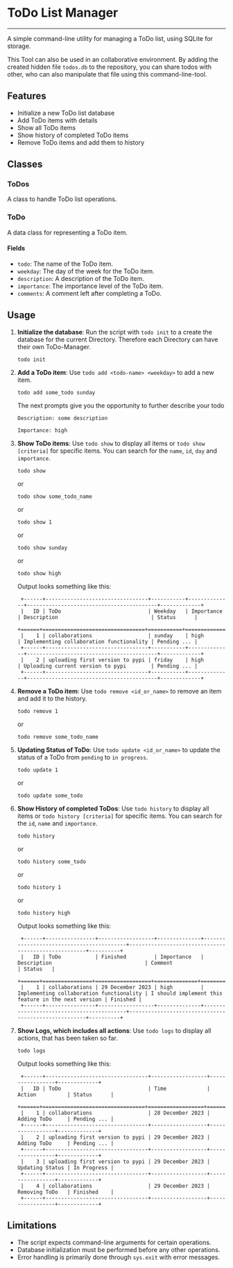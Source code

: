 # ToDo List Manager
---

A simple command-line utility for managing a ToDo list, using SQLite for storage.

This Tool can also be used in an collaborative environment. By adding the created hidden file `todos.db` to the repository, you can share todos with other, who can also manipulate that file using this command-line-tool.

## Features

- Initialize a new ToDo list database
- Add ToDo items with details
- Show all ToDo items
- Show history of completed ToDo items
- Remove ToDo items and add them to history

## Classes

### ToDos

A class to handle ToDo list operations.

### ToDo

A data class for representing a ToDo item.

#### Fields

- `todo`: The name of the ToDo item.
- `weekday`: The day of the week for the ToDo item.
- `description`: A description of the ToDo item.
- `importance`: The importance level of the ToDo item.
- `comments`: A comment left after completing a ToDo.

## Usage

1. **Initialize the database**: Run the script with `todo init` to a create the database for the current Directory. Therefore each Directory can have their own ToDo-Manager.

    ```
    todo init
    ```
    

2. **Add a ToDo item**: Use `todo add <todo-name> <weekday>` to add a new item.

    ```
    todo add some_todo sunday
    ```

    The next prompts give you the opportunity to further describe your todo

    ```
    Description: some description
    ```

    ```
    Importance: high
    ```


3. **Show ToDo items**: Use `todo show` to display all items or `todo show [criteria]` for specific items. You can search for the `name`, `id`, `day` and `importance`.

    ```
    todo show 
    ```
    or
    ```
    todo show some_todo_name
    ```
    or 
    ```
    todo show 1
    ```
    or
    ```
    todo show sunday
    ```
    or 
    ```
    todo show high
    ```

    Output looks something like this:

        +------+---------------------------------+-----------+--------------+------------------------------------------+-------------+
        |   ID | ToDo                            | Weekday   | Importance   | Description                              | Status      |
        +======+=================================+===========+==============+==========================================+=============+
        |    1 | collaborations                  | sunday    | high         | Implementing collaboration functionality | Pending ... |
        +------+---------------------------------+-----------+--------------+------------------------------------------+-------------+
        |    2 | uploading first version to pypi | friday    | high         | Uploading current version to pypi        | Pending ... |
        +------+---------------------------------+-----------+--------------+------------------------------------------+-------------+





4. **Remove a ToDo item**: Use `todo remove <id_or_name>` to remove an item and add it to the history.

    ```
    todo remove 1 
    ```
    or
    ```
    todo remove some_todo_name
    ```

5. **Updating Status of ToDo**: Use `todo update <id_or_name>` to update the status of a ToDo from `pending` to `in progress`.

    ```
    todo update 1 
    ```
    or
    ```
    todo update some_todo
    ```




5. **Show History of completed ToDos**: Use `todo history` to display all items or `todo history [criteria]` for specific items. You can search for the `id`, `name` and `importance`.

    ```
    todo history 
    ```
    or
    ```
    todo history some_todo
    ```
    or 
    ```
    todo history 1
    ```
    or 
    ```
    todo history high
    ```

    Output looks something like this:

        +------+----------------+------------------+--------------+------------------------------------------+-----------------------------------------------------+----------+
        |   ID | ToDo           | Finished         | Importance   | Description                              | Comment                                             | Status   |
        +======+================+==================+==============+==========================================+=====================================================+==========+
        |    1 | collaborations | 29 December 2023 | high         | Implementing collaboration functionality | I should implement this feature in the next version | Finished |
        +------+----------------+------------------+--------------+------------------------------------------+-----------------------------------------------------+----------+



6. **Show Logs, which includes all actions**: Use `todo logs` to display all actions, that has been taken so far.

    ```
    todo logs
    ```

    Output looks something like this:

        +------+---------------------------------+------------------+-----------------+-------------+
        |   ID | ToDo                            | Time             | Action          | Status      |
        +======+=================================+==================+=================+=============+
        |    1 | collaborations                  | 28 December 2023 | Adding ToDo     | Pending ... |
        +------+---------------------------------+------------------+-----------------+-------------+
        |    2 | uploading first version to pypi | 29 December 2023 | Adding ToDo     | Pending ... |
        +------+---------------------------------+------------------+-----------------+-------------+
        |    3 | uploading first version to pypi | 29 December 2023 | Updating Status | In Progress |
        +------+---------------------------------+------------------+-----------------+-------------+
        |    4 | collaborations                  | 29 December 2023 | Removing ToDo   | Finished    |
        +------+---------------------------------+------------------+-----------------+-------------+



## Limitations

- The script expects command-line arguments for certain operations.
- Database initialization must be performed before any other operations.
- Error handling is primarily done through `sys.exit` with error messages.
